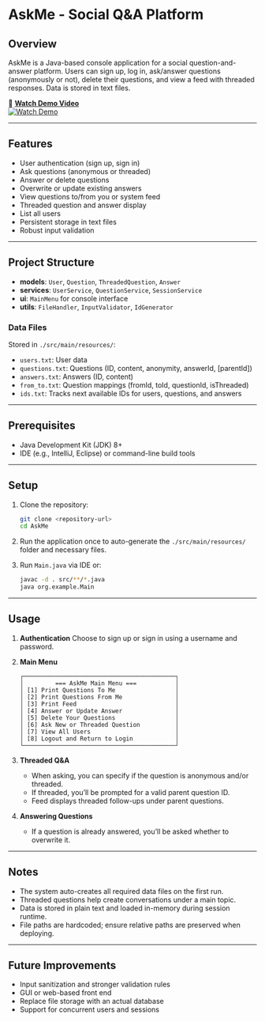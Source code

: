 
# AskMe - Social Q&A Platform

## Overview
AskMe is a Java-based console application for a social question-and-answer platform. Users can sign up, log in, ask/answer questions (anonymously or not), delete their questions, and view a feed with threaded responses. Data is stored in text files.

🎥 **[Watch Demo Video](https://drive.google.com/file/d/1jgTq-e5fZqUV_AmZO4UjjEc8DFv5mE7I/view?usp=sharing)**  
[![Watch Demo](https://img.shields.io/badge/Watch-Demo-blue?logo=google-drive&style=for-the-badge)](https://drive.google.com/file/d/1jgTq-e5fZqUV_AmZO4UjjEc8DFv5mE7I/view?usp=sharing)

---

## Features
- User authentication (sign up, sign in)  
- Ask questions (anonymous or threaded)  
- Answer or delete questions  
- Overwrite or update existing answers  
- View questions to/from you or system feed  
- Threaded question and answer display  
- List all users  
- Persistent storage in text files  
- Robust input validation  

---

## Project Structure
- **models**: `User`, `Question`, `ThreadedQuestion`, `Answer`  
- **services**: `UserService`, `QuestionService`, `SessionService`  
- **ui**: `MainMenu` for console interface  
- **utils**: `FileHandler`, `InputValidator`, `IdGenerator`  

### Data Files
Stored in `./src/main/resources/`:
- `users.txt`: User data  
- `questions.txt`: Questions (ID, content, anonymity, answerId, [parentId])  
- `answers.txt`: Answers (ID, content)  
- `from_to.txt`: Question mappings (fromId, toId, questionId, isThreaded)  
- `ids.txt`: Tracks next available IDs for users, questions, and answers  

---

## Prerequisites
- Java Development Kit (JDK) 8+  
- IDE (e.g., IntelliJ, Eclipse) or command-line build tools  

---

## Setup

1. Clone the repository:
   ```bash
   git clone <repository-url>
   cd AskMe
   ```

2. Run the application once to auto-generate the `./src/main/resources/` folder and necessary files.

3. Run `Main.java` via IDE or:

   ```bash
   javac -d . src/**/*.java
   java org.example.Main
   ```

---

## Usage

1. **Authentication**
   Choose to sign up or sign in using a username and password.

2. **Main Menu**

   ```
   ┌───────────────────────────────────────────┐
   │         === AskMe Main Menu ===           │
   │ [1] Print Questions To Me                 │
   │ [2] Print Questions From Me               │
   │ [3] Print Feed                            │
   │ [4] Answer or Update Answer               │
   │ [5] Delete Your Questions                 │
   │ [6] Ask New or Threaded Question          │
   │ [7] View All Users                        │
   │ [8] Logout and Return to Login            │
   └───────────────────────────────────────────┘
   ```

3. **Threaded Q\&A**

   * When asking, you can specify if the question is anonymous and/or threaded.
   * If threaded, you’ll be prompted for a valid parent question ID.
   * Feed displays threaded follow-ups under parent questions.

4. **Answering Questions**

   * If a question is already answered, you’ll be asked whether to overwrite it.

---

## Notes

* The system auto-creates all required data files on the first run.
* Threaded questions help create conversations under a main topic.
* Data is stored in plain text and loaded in-memory during session runtime.
* File paths are hardcoded; ensure relative paths are preserved when deploying.

---

## Future Improvements

* Input sanitization and stronger validation rules
* GUI or web-based front end
* Replace file storage with an actual database
* Support for concurrent users and sessions

